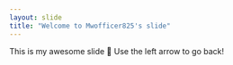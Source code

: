 ```yaml
---
layout: slide
title: "Welcome to Mwofficer825's slide"
---
```

This is my awesome slide :tada:
Use the left arrow to go back!
